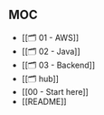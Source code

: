 
## MOC

- [[🗂️ 01 - AWS]]
- [[🗂️ 02 - Java]]
- [[🗂️ 03 - Backend]]
- [[🗂️ hub]]
- [[00 - Start here]]
- [[README]]